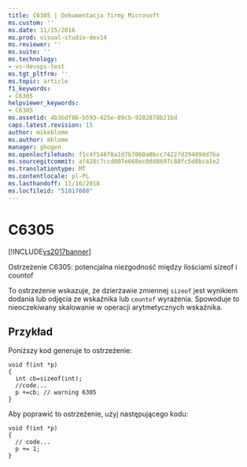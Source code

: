 ```yaml
---
title: C6305 | Dokumentacja firmy Microsoft
ms.custom: ''
ms.date: 11/15/2016
ms.prod: visual-studio-dev14
ms.reviewer: ''
ms.suite: ''
ms.technology:
- vs-devops-test
ms.tgt_pltfrm: ''
ms.topic: article
f1_keywords:
- C6305
helpviewer_keywords:
- C6305
ms.assetid: 4b3bdf86-b593-425e-89cb-9282878b21bd
caps.latest.revision: 15
author: mikeblome
ms.author: mblome
manager: ghogen
ms.openlocfilehash: f1c4f548f8a1d7b7060a0bcc74227d29489dd7ba
ms.sourcegitcommit: af428c7ccd007e668ec0dd8697c88fc5d8bca1e2
ms.translationtype: MT
ms.contentlocale: pl-PL
ms.lasthandoff: 11/16/2018
ms.locfileid: "51817688"
---
```

# <a name="c6305"></a>C6305
[!INCLUDE[vs2017banner](../includes/vs2017banner.md)]

Ostrzeżenie C6305: potencjalna niezgodność między ilościami sizeof i countof  
  
 To ostrzeżenie wskazuje, że dzierżawie zmiennej `sizeof` jest wynikiem dodania lub odjęcia ze wskaźnika lub `countof` wyrażenia. Spowoduje to nieoczekiwany skalowanie w operacji arytmetycznych wskaźnika.  
  
## <a name="example"></a>Przykład  
 Poniższy kod generuje to ostrzeżenie:  
  
```  
void f(int *p)   
{   
  int cb=sizeof(int);   
  //code...   
  p +=cb; // warning 6305  
}  
```  
  
 Aby poprawić to ostrzeżenie, użyj następującego kodu:  
  
```  
void f(int *p)   
{  
  // code...  
  p += 1;   
}  
```




